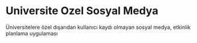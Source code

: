 # Universite Ozel Sosyal Medya
Üniversitelere özel dışarıdan kullanıcı kaydı olmayan sosyal medya, etkinlik planlama uygulaması
